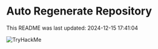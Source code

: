 # Auto Regenerate Repository

This README was last updated: 2024-12-15 17:41:04

 ![TryHackMe](https://tryhackme.com/badge/533634)